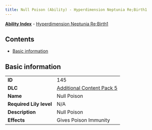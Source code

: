 ```yaml
---
title: Null Poison (Ability) - Hyperdimension Neptunia Re;Birth1
---
```


[**Ability Index**](/neptunia/rb1/ability/index.html) - [Hyperdimension Neptunia Re;Birth1](/neptunia/rb1)

## Contents

- [Basic information](#basic-information)

## Basic information

|   |   |
| -- | -- |
| **ID** | 145 |
| **DLC** | [Additional Content Pack 5](/neptunia/rb1/dlc/14-pack5.html) |
| **Name** | Null Poison |
| **Required Lily level** | N/A |
| **Description** | Null Poison |
| **Effects** | Gives Poison Immunity |
